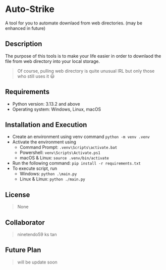 # Auto-Strike
A tool for you to automate downlaod from web directories. (may be enhanced in future)

## Description
The purpose of this tools is to make your life easier in order to downlaod the file from web directory into your local storage.
> Of course, pulling web directory is quite unusual IRL but only those who still uses it 😃

## Requirements
- Python version: 3.13.2 and above
- Operating system: Windows, Linux, macOS

## Installation and Execution
- Create an environment using venv command `python -m venv .venv`
- Activate the environment using 
	- Command Prompt: `.venv\Scripts\activate.bat`
	- Powershell: `venv\Scripts\Activate.ps1`
	- macOS & Linux: `source .venv/bin/activate`
- Run the following command: `pip install -r requirements.txt`
- To execute script, run
	- Windows: `python .\main.py`
	- Linux & Linux: `python ./main.py`

## License
> None

## Collaborator
> ninetendo59
> ks tan

## Future Plan
> will be update soon